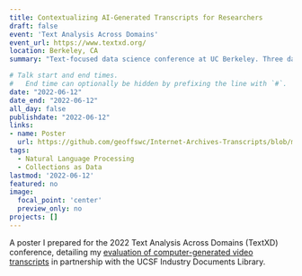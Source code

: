 ```yaml
---
title: Contextualizing AI-Generated Transcripts for Researchers
draft: false
event: 'Text Analysis Across Domains'
event_url: https://www.textxd.org/
location: Berkeley, CA
summary: "Text-focused data science conference at UC Berkeley. Three days of workshops, talks, posters, and disscussion on current Natural Language Processing (NLP) research."

# Talk start and end times.
#   End time can optionally be hidden by prefixing the line with `#`.
date: "2022-06-12"
date_end: "2022-06-12"
all_day: false
publishdate: "2022-06-12"
links:
- name: Poster
  url: https://github.com/geoffswc/Internet-Archives-Transcripts/blob/main/poster.pdf
tags:
  - Natural Language Processing
  - Collections as Data
lastmod: '2022-06-12'
featured: no
image:
  focal_point: 'center'
  preview_only: no
projects: []
---
```


A poster I prepared for the 2022 Text Analysis Across Domains (TextXD) conference, detailing my [evaluation of computer-generated video transcripts](lubov.rbind.io//project/ai-transcripts/) in partnership with the UCSF Industry Documents Library.

